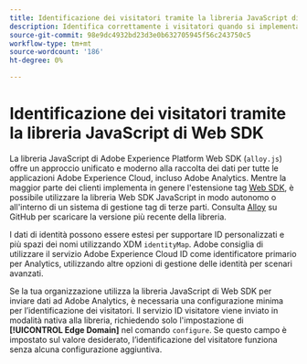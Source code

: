 ```yaml
---
title: Identificazione dei visitatori tramite la libreria JavaScript di Web SDK
description: Identifica correttamente i visitatori quando si implementa la libreria JavaScript di Web SDK.
source-git-commit: 98e9dc4932bd23d3e0b632705945f56c243750c5
workflow-type: tm+mt
source-wordcount: '186'
ht-degree: 0%

---
```


# Identificazione dei visitatori tramite la libreria JavaScript di Web SDK

La libreria JavaScript di Adobe Experience Platform Web SDK (`alloy.js`) offre un approccio unificato e moderno alla raccolta dei dati per tutte le applicazioni Adobe Experience Cloud, incluso Adobe Analytics. Mentre la maggior parte dei clienti implementa in genere l&#39;estensione tag [Web SDK](web-sdk-extension.md), è possibile utilizzare la libreria Web SDK JavaScript in modo autonomo o all&#39;interno di un sistema di gestione tag di terze parti. Consulta [Alloy](https://github.com/adobe/alloy) su GitHub per scaricare la versione più recente della libreria.

I dati di identità possono essere estesi per supportare ID personalizzati e più spazi dei nomi utilizzando XDM `identityMap`. Adobe consiglia di utilizzare il servizio Adobe Experience Cloud ID come identificatore primario per Analytics, utilizzando altre opzioni di gestione delle identità per scenari avanzati.

Se la tua organizzazione utilizza la libreria JavaScript di Web SDK per inviare dati ad Adobe Analytics, è necessaria una configurazione minima per l’identificazione dei visitatori. Il servizio ID visitatore viene inviato in modalità nativa alla libreria, richiedendo solo l&#39;impostazione di **[!UICONTROL Edge Domain]** nel comando `configure`. Se questo campo è impostato sul valore desiderato, l’identificazione del visitatore funziona senza alcuna configurazione aggiuntiva.
